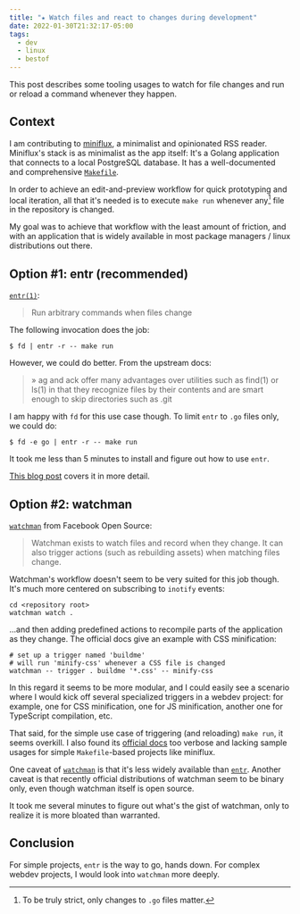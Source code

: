 ```yaml
---
title: "★ Watch files and react to changes during development"
date: 2022-01-30T21:32:17-05:00
tags:
  - dev
  - linux
  - bestof
---
```


This post describes some tooling usages to watch for file changes and run or reload a command whenever they happen.

<!--more-->

## Context

I am contributing to [miniflux](https://github.com/miniflux/v2), a minimalist and opinionated RSS reader. Miniflux's stack is as minimalist as the app itself: It's a Golang application that connects to a local PostgreSQL database. It has a well-documented and comprehensive [`Makefile`](https://github.com/miniflux/v2/blob/master/Makefile).

In order to achieve an edit-and-preview workflow for quick prototyping and local iteration, all that it's needed is to execute `make run` whenever any[^1] file in the repository is changed.

My goal was to achieve that workflow with the least amount of friction, and with an application that is widely available in most package managers / linux distributions out there.

## Option #1: entr (recommended)

[`entr(1)`](https://eradman.com/entrproject/):

> Run arbitrary commands when files change

The following invocation does the job:

```shell
$ fd | entr -r -- make run
```

However, we could do better. From the upstream docs:

> » ag and ack offer many advantages over utilities such as find(1) or ls(1) in that they recognize files by their contents and are smart enough to skip directories such as .git

I am happy with `fd` for this use case though. To limit `entr` to `.go` files only, we could do:

```shell
$ fd -e go | entr -r -- make run
```

It took me less than 5 minutes to install and figure out how to use `entr`.

[This blog post](https://schauderbasis.de/posts/entr/) covers it in more detail.

## Option #2: watchman

[`watchman`](https://facebook.github.io/watchman/) from Facebook Open Source:

> Watchman exists to watch files and record when they change. It can also trigger actions (such as rebuilding assets) when matching files change.

Watchman's workflow doesn't seem to be very suited for this job though. It's much more centered on subscribing to `inotify` events:

```shell
cd <repository root>
watchman watch .
```

...and then adding predefined actions to recompile parts of the application as they change. The official docs give an example with CSS minification:

```shell
# set up a trigger named 'buildme'
# will run 'minify-css' whenever a CSS file is changed
watchman -- trigger . buildme '*.css' -- minify-css
```

In this regard it seems to be more modular, and I could easily see a scenario where I would kick off several specialized triggers in a webdev project: for example, one for CSS minification, one for JS minification, another one for TypeScript compilation, etc.

That said, for the simple use case of triggering (and reloading) `make run`, it seems overkill. I also found its [official docs](https://facebook.github.io/watchman/docs/install.html) too verbose and lacking sample usages for simple `Makefile`-based projects like miniflux.

One caveat of [`watchman`](https://repology.org/project/watchman/versions) is that it's less widely available than [`entr`](https://repology.org/project/entr/versions). Another caveat is that recently official distributions of watchman seem to be binary only, even though watchman itself is open source.

It took me several minutes to figure out what's the gist of watchman, only to realize it is more bloated than warranted.

## Conclusion

For simple projects, `entr` is the way to go, hands down. For complex webdev projects, I would look into `watchman` more deeply.


[^1]: To be truly strict, only changes to `.go` files matter.
